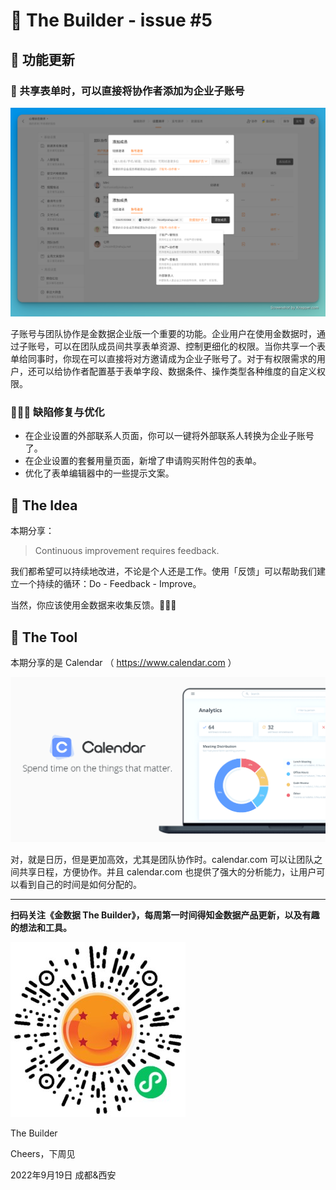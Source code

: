 # 🧩 The Builder - issue #5

## 🎉 功能更新

### 👜 共享表单时，可以直接将协作者添加为企业子账号

![add form cooperator as subaccount](images/0919/add-form-cooperator-as-subaccount.png)

子账号与团队协作是金数据企业版一个重要的功能。企业用户在使用金数据时，通过子账号，可以在团队成员间共享表单资源、控制更细化的权限。当你共享一个表单给同事时，你现在可以直接将对方邀请成为企业子账号了。对于有权限需求的用户，还可以给协作者配置基于表单字段、数据条件、操作类型各种维度的自定义权限。

### 🏌🏻‍♂️ 缺陷修复与优化

* 在企业设置的外部联系人页面，你可以一键将外部联系人转换为企业子账号了。
* 在企业设置的套餐用量页面，新增了申请购买附件包的表单。
* 优化了表单编辑器中的一些提示文案。

## 🎻 The Idea

本期分享：

> Continuous improvement requires feedback.

我们都希望可以持续地改进，不论是个人还是工作。使用「反馈」可以帮助我们建立一个持续的循环：Do - Feedback - Improve。

当然，你应该使用金数据来收集反馈。🎉🎉🎉

## 🎺 The Tool

本期分享的是 Calendar （ https://www.calendar.com ）

![calendar.com](images/0919/calendar-spend-time-1.png)

对，就是日历，但是更加高效，尤其是团队协作时。calendar.com 可以让团队之间共享日程，方便协作。并且 calendar.com 也提供了强大的分析能力，让用户可以看到自己的时间是如何分配的。

---

__扫码关注《金数据 The Builder》，每周第一时间得知金数据产品更新，以及有趣的想法和工具。__

![QRCode](images/miniprogram_qrcode.jpeg)

The Builder

Cheers，下周见

2022年9月19日 成都&西安
